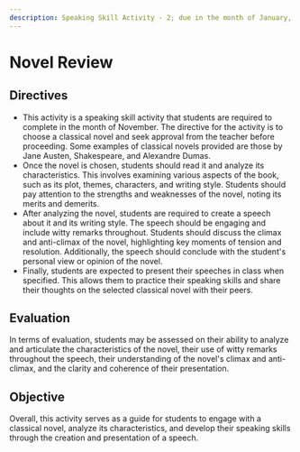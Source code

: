 ```yaml
---
description: Speaking Skill Activity - 2; due in the month of January, after PE 3
---
```


# Novel Review



## Directives

* This activity is a speaking skill activity that students are required to complete in the month of November. The directive for the activity is to choose a classical novel and seek approval from the teacher before proceeding. Some examples of classical novels provided are those by Jane Austen, Shakespeare, and Alexandre Dumas.
* Once the novel is chosen, students should read it and analyze its characteristics. This involves examining various aspects of the book, such as its plot, themes, characters, and writing style. Students should pay attention to the strengths and weaknesses of the novel, noting its merits and demerits.
* After analyzing the novel, students are required to create a speech about it and its writing style. The speech should be engaging and include witty remarks throughout. Students should discuss the climax and anti-climax of the novel, highlighting key moments of tension and resolution. Additionally, the speech should conclude with the student's personal view or opinion of the novel.
* Finally, students are expected to present their speeches in class when specified. This allows them to practice their speaking skills and share their thoughts on the selected classical novel with their peers.

## Evaluation

In terms of evaluation, students may be assessed on their ability to analyze and articulate the characteristics of the novel, their use of witty remarks throughout the speech, their understanding of the novel's climax and anti-climax, and the clarity and coherence of their presentation.

## Objective

Overall, this activity serves as a guide for students to engage with a classical novel, analyze its characteristics, and develop their speaking skills through the creation and presentation of a speech.
